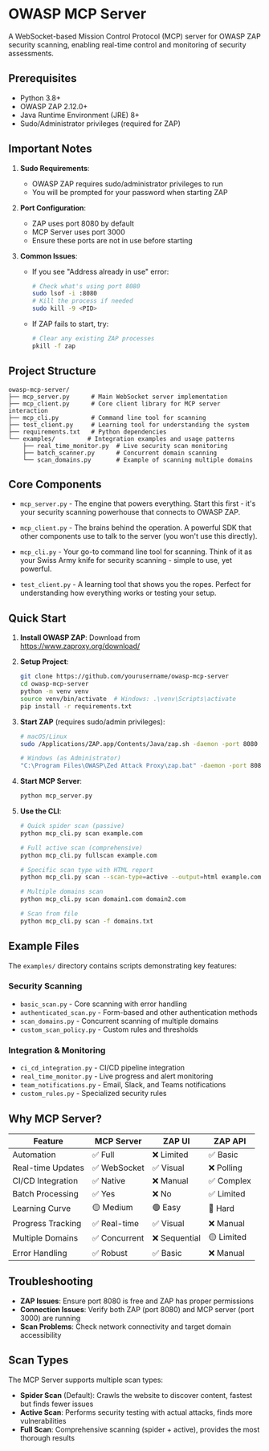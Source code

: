 # OWASP MCP Server

A WebSocket-based Mission Control Protocol (MCP) server for OWASP ZAP security scanning, enabling real-time control and monitoring of security assessments.

## Prerequisites

- Python 3.8+
- OWASP ZAP 2.12.0+
- Java Runtime Environment (JRE) 8+
- Sudo/Administrator privileges (required for ZAP)

## Important Notes

1. **Sudo Requirements**: 
   - OWASP ZAP requires sudo/administrator privileges to run
   - You will be prompted for your password when starting ZAP

2. **Port Configuration**:
   - ZAP uses port 8080 by default
   - MCP Server uses port 3000
   - Ensure these ports are not in use before starting

3. **Common Issues**:
   - If you see "Address already in use" error:
     ```bash
     # Check what's using port 8080
     sudo lsof -i :8080
     # Kill the process if needed
     sudo kill -9 <PID>
     ```
   - If ZAP fails to start, try:
     ```bash
     # Clear any existing ZAP processes
     pkill -f zap
     ```

## Project Structure

```
owasp-mcp-server/
├── mcp_server.py      # Main WebSocket server implementation
├── mcp_client.py      # Core client library for MCP server interaction
├── mcp_cli.py         # Command line tool for scanning
├── test_client.py     # Learning tool for understanding the system
├── requirements.txt   # Python dependencies
└── examples/         # Integration examples and usage patterns
    ├── real_time_monitor.py  # Live security scan monitoring
    ├── batch_scanner.py      # Concurrent domain scanning
    └── scan_domains.py       # Example of scanning multiple domains
```

## Core Components

- `mcp_server.py` - The engine that powers everything. Start this first - it's your security scanning powerhouse that connects to OWASP ZAP.

- `mcp_client.py` - The brains behind the operation. A powerful SDK that other components use to talk to the server (you won't use this directly).

- `mcp_cli.py` - Your go-to command line tool for scanning. Think of it as your Swiss Army knife for security scanning - simple to use, yet powerful.

- `test_client.py` - A learning tool that shows you the ropes. Perfect for understanding how everything works or testing your setup.

## Quick Start

1. **Install OWASP ZAP**:
   Download from https://www.zaproxy.org/download/

2. **Setup Project**:
   ```bash
   git clone https://github.com/yourusername/owasp-mcp-server
   cd owasp-mcp-server
   python -m venv venv
   source venv/bin/activate  # Windows: .\venv\Scripts\activate
   pip install -r requirements.txt
   ```

3. **Start ZAP** (requires sudo/admin privileges):
   ```bash
   # macOS/Linux
   sudo /Applications/ZAP.app/Contents/Java/zap.sh -daemon -port 8080
   
   # Windows (as Administrator)
   "C:\Program Files\OWASP\Zed Attack Proxy\zap.bat" -daemon -port 8080
   ```

4. **Start MCP Server**:
   ```bash
   python mcp_server.py
   ```

5. **Use the CLI**:
   ```bash
   # Quick spider scan (passive)
   python mcp_cli.py scan example.com

   # Full active scan (comprehensive)
   python mcp_cli.py fullscan example.com

   # Specific scan type with HTML report
   python mcp_cli.py scan --scan-type=active --output=html example.com

   # Multiple domains scan
   python mcp_cli.py scan domain1.com domain2.com

   # Scan from file
   python mcp_cli.py scan -f domains.txt
   ```

## Example Files

The `examples/` directory contains scripts demonstrating key features:

### Security Scanning
- `basic_scan.py` - Core scanning with error handling
- `authenticated_scan.py` - Form-based and other authentication methods
- `scan_domains.py` - Concurrent scanning of multiple domains
- `custom_scan_policy.py` - Custom rules and thresholds

### Integration & Monitoring
- `ci_cd_integration.py` - CI/CD pipeline integration
- `real_time_monitor.py` - Live progress and alert monitoring
- `team_notifications.py` - Email, Slack, and Teams notifications
- `custom_rules.py` - Specialized security rules

## Why MCP Server?

| Feature | MCP Server | ZAP UI | ZAP API |
|---------|------------|---------|---------|
| Automation | ✅ Full | ❌ Limited | ✅ Basic |
| Real-time Updates | ✅ WebSocket | ✅ Visual | ❌ Polling |
| CI/CD Integration | ✅ Native | ❌ Manual | ✅ Complex |
| Batch Processing | ✅ Yes | ❌ No | ✅ Limited |
| Learning Curve | 🟡 Medium | 🟢 Easy | 🔴 Hard |
| Progress Tracking | ✅ Real-time | ✅ Visual | ❌ Manual |
| Multiple Domains | ✅ Concurrent | ❌ Sequential | 🟡 Limited |
| Error Handling | ✅ Robust | ✅ Basic | ❌ Manual |

## Troubleshooting

- **ZAP Issues**: Ensure port 8080 is free and ZAP has proper permissions
- **Connection Issues**: Verify both ZAP (port 8080) and MCP server (port 3000) are running
- **Scan Problems**: Check network connectivity and target domain accessibility

## Scan Types

The MCP Server supports multiple scan types:

- **Spider Scan** (Default): Crawls the website to discover content, fastest but finds fewer issues
- **Active Scan**: Performs security testing with actual attacks, finds more vulnerabilities
- **Full Scan**: Comprehensive scanning (spider + active), provides the most thorough results
